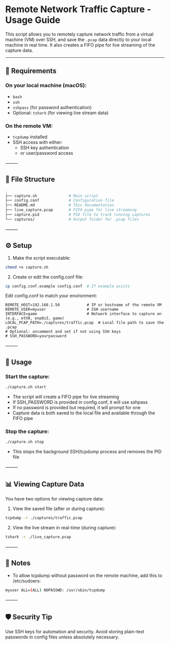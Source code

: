 # Remote Network Traffic Capture - Usage Guide

This script allows you to remotely capture network traffic from a virtual machine (VM) over SSH, and save the `.pcap` data directly to your local machine in real time. It also creates a FIFO pipe for live streaming of the capture data.

---

## 🔧 Requirements

### On your **local machine** (macOS):

- `bash`
- `ssh`
- `sshpass` (for password authentication)
- Optional: `tshark` (for viewing live stream data)

### On the remote VM:
- `tcpdump` installed
- SSH access with either:
  - SSH key authentication
  - or user/password access

⸻

## 📁 File Structure

```bash
.
├── capture.sh              # Main script
├── config.conf             # Configuration file
├── README.md               # This documentation
├── live_capture.pcap       # FIFO pipe for live streaming
├── capture.pid             # PID file to track running captures
└── captures/               # Output folder for .pcap files
```

⸻

## ⚙️ Setup
1. Make the script executable:

```bash
chmod +x capture.sh
```

2. Create or edit the config.conf file:

```bash
cp config.conf.example config.conf  # If example exists
```

Edit config.conf to match your environment:
```
REMOTE_HOST=192.168.1.50            # IP or hostname of the remote VM
REMOTE_USER=myuser                  # SSH username
INTERFACE=game                      # Network interface to capture on (e.g., eth0, enp0s3, game)
LOCAL_PCAP_PATH=./captures/traffic.pcap  # Local file path to save the .pcap
# Optional: uncomment and set if not using SSH keys
# SSH_PASSWORD=yourpassword
```

⸻

## 🚀 Usage

### Start the capture:

```bash
./capture.sh start
```

- The script will create a FIFO pipe for live streaming
- If SSH_PASSWORD is provided in config.conf, it will use sshpass
- If no password is provided but required, it will prompt for one
- Capture data is both saved to the local file and available through the FIFO pipe

### Stop the capture:

```bash
./capture.sh stop
```

- This stops the background SSH/tcpdump process and removes the PID file

⸻

## 📊 Viewing Capture Data

You have two options for viewing capture data:

1. View the saved file (after or during capture):

```bash
tcpdump -r ./captures/traffic.pcap
```

2. View the live stream in real-time (during capture):

```bash
tshark -r ./live_capture.pcap
```

⸻

## 📖 Notes

- To allow tcpdump without password on the remote machine, add this to /etc/sudoers:

```bash
myuser ALL=(ALL) NOPASSWD: /usr/sbin/tcpdump
```

⸻

## 🛡️ Security Tip

Use SSH keys for automation and security. Avoid storing plain-text passwords in config files unless absolutely necessary.